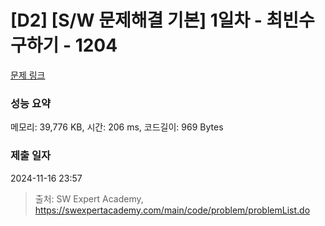 # [D2] [S/W 문제해결 기본] 1일차 - 최빈수 구하기 - 1204 

[문제 링크](https://swexpertacademy.com/main/code/problem/problemDetail.do?contestProbId=AV13zo1KAAACFAYh) 

### 성능 요약

메모리: 39,776 KB, 시간: 206 ms, 코드길이: 969 Bytes

### 제출 일자

2024-11-16 23:57



> 출처: SW Expert Academy, https://swexpertacademy.com/main/code/problem/problemList.do